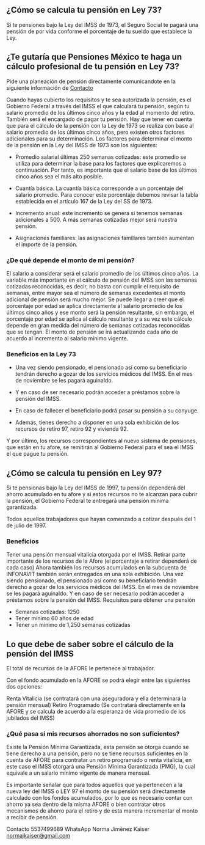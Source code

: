 ## ¿Cómo se calcula tu pensión en Ley 73? 

Si te pensiones bajo la Ley del IMSS de 1973, el Seguro Social te pagará una pensión de por vida conforme el porcentaje de tu sueldo que establece la Ley.

## ¿Te gutaría que Pensiones México te haga un cálculo profesional de tu pensión en Ley 73? 

Pide una planeación de pensión directamente comunicandote en la siguiente información de [Contacto](https://pensionesmexico.github.io)

Cuando hayas cubierto los requisitos y te sea autorizada la pensión, es el Gobierno Federal a través del IMSS el que calculará tu pensión, según tu salario promedio de los últimos cinco años y la edad al momento del retiro. También será el encargado de pagar tu pensión. Hay que tener en cuenta que para el cálculo de la pensión con la Ley de 1973 se realiza con base al salario promedio de los últimos cinco años, pero existen otros factores adicionales para su determinación. Los factores para determinar el monto de la pensión en la Ley del IMSS de 1973 son los siguientes:

- Promedio salarial últimas 250 semanas cotizadas: este promedio se utiliza para determinar la base para los factores que explicaremos a continuación. Por tanto, es importante que el salario base de los últimos cinco años sea el más alto posible.

- Cuantía básica. La cuantía básica corresponde a un porcentaje del salario promedio. Para conocer este porcentaje debemos revisar la tabla establecida en el artículo 167 de la Ley del SS de 1973.

- Incremento anual: este incremento se genera si tenemos semanas adicionales a 500. A más semanas cotizadas mejor será nuestra pensión.

- Asignaciones familiares: las asignaciones familiares también aumentan el importe de la pensión.

### ¿De qué depende el monto de mi pensión?

El salario a considerar será el salario promedio de los últimos cinco años.
La variable más importante en el cálculo de pensión del IMSS son las semanas cotizadas reconocidas, es decir, no basta con cumplir el requisito de semanas, entre mayor sea el número de semanas excedentes el monto adicional de pensión será mucho mejor.
Se puede llegar a creer que el porcentaje por edad se aplica directamente al salario promedio de los últimos cinco años y ese monto será la pensión resultante, sin embargo, el porcentaje por edad se aplica al cálculo resultante y a su vez este cálculo depende en gran medida del número de semanas cotizadas reconocidas que se tengan.
El monto de pensión se irá actualizando cada año de acuerdo al incremento al salario mínimo vigente.

### Beneficios en la Ley 73

- Una vez siendo pensionado, el pensionado así como su beneficiario tendrán derecho a gozar de los servicios médicos del IMSS.
En el mes de noviembre se les pagará aguinaldo.

- Y en caso de ser necesario podrán acceder a préstamos sobre la pensión del IMSS.

- En caso de fallecer el beneficiario podrá pasar su pensión a su conyuge. 

- Además, tienes derecho a disponer en una sola exhibición de los recursos de retiro 97, retiro 92 y vivienda 92.  
 
Y por último, los recursos correspondientes al nuevo sistema de pensiones, que están en tu afore, se remitirán al Gobierno Federal para el sea el IMSS el que pague tu pensión.


## ¿Cómo se calcula tu pensión en Ley 97?

Si te pensionas bajo la Ley del IMSS de 1997, tu pensión dependerá del ahorro acumulado en tu afore y si estos recursos no te alcanzan para cubrir la pensión, el Gobierno Federal te entregará una pensión mínima garantizada.

Todos aquellos trabajadores que hayan comenzado a cotizar después del 1 de julio de 1997.

### Beneficios

Tener una pensión mensual vitalicia otorgada por el IMSS.
Retirar parte importante de los recursos de la Afore (el porcentaje a retirar dependerá de cada caso)
Ahora también los recursos acumulados en la subcuenta de INFONAVIT también serán entregados en una sola exhibición.
Una vez siendo pensionado, el pensionado así como su beneficiario tendrán derecho a gozar de los servicios médicos del IMSS.
En el mes de noviembre se les pagará aguinaldo.
Y en caso de ser necesario podrán acceder a préstamos sobre la pensión del IMSS.
Requisitos para obtener una pensión

- Semanas cotizadas: 1250
- Tener mínimo 60 años de edad
- Tener un mínimo de 1,250 semanas cotizadas

## Lo que debe de saber sobre el cálculo de la pensión del IMSS

El total de recursos de la AFORE le pertenece al trabajador.

Con el fondo acumulado en la AFORE se podrá elegir entre las siguientes dos opciones:

Renta Vitalicia (se contratará con una aseguradora y ella determinará la pensión mensual)
Retiro Programado (Se contratará directamente en la AFORE y se calcula de acuerdo a la esperanza de vida promedio de los jubilados del IMSS)

### ¿Qué pasa si mis recursos ahorrados no son suficientes?

Existe la Pensión Mínima Garantizada, esta pensión se otorga cuando se tiene derecho a una pensión, pero no se tiene recursos suficientes en la cuenta de AFORE para contratar un retiro programado o renta vitalicia, en este caso el IMSS otorgará una Pensión Mínima Garantizada (PMG), la cual equivale a un salario mínimo vigente de manera mensual.

Es importante señalar que para todos aquellos que ya pertenecen a la nueva ley del IMSS o LEY 97 el monto de su pensión será directamente calculado con los fondos acumulados, por lo que es necesario contar con ahorro ya sea dentro de la misma AFORE o bien contratar otros mecanismos de ahorro para el retiro y de esta manera incrementar el monto a recibir de pensión.

Contacto 
5537499689 WhatsApp
Norma Jiménez Kaiser
normajkaiser@gmail.com
